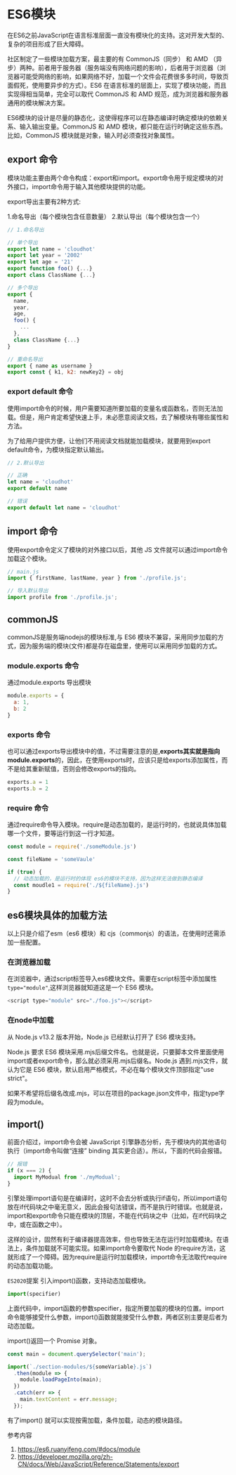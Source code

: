 # ES6模块

在ES6之前JavaScript在语言标准层面一直没有模块化的支持。这对开发大型的、复杂的项目形成了巨大障碍。

社区制定了一些模块加载方案，最主要的有 CommonJS（同步） 和 AMD （异步）两种。前者用于服务器（服务端没有网络问题的影响），后者用于浏览器（浏览器可能受网络的影响，如果网络不好，加载一个文件会花费很多多时间，导致页面假死，使用要异步的方式）。ES6 在语言标准的层面上，实现了模块功能，而且实现得相当简单，完全可以取代 CommonJS 和 AMD 规范，成为浏览器和服务器通用的模块解决方案。

ES6模块的设计是尽量的静态化，这使得程序可以在静态编译时确定模块的依赖关系、输入输出变量。CommonJS 和 AMD 模块，都只能在运行时确定这些东西。比如，CommonJS 模块就是对象，输入时必须查找对象属性。

## export 命令

模块功能主要由两个命令构成：export和import。export命令用于规定模块的对外接口，import命令用于输入其他模块提供的功能。

export导出主要有2种方式:

1.命名导出（每个模块包含任意数量）
2.默认导出（每个模块包含一个）

```js
// 1.命名导出

// 单个导出
export let name = 'cloudhot'
export let year = '2002'
export let age = '21'
export function foo() {...}
export class ClassName {...}

// 多个导出
export { 
  name,
  year,
  age,
  foo() {
    ...
  },
  class ClassName {...}
}

// 重命名导出
export { name as username }
export const { k1, k2: newKey2} = obj

```

### export default 命令

使用import命令的时候，用户需要知道所要加载的变量名或函数名，否则无法加载。但是，用户肯定希望快速上手，未必愿意阅读文档，去了解模块有哪些属性和方法。

为了给用户提供方便，让他们不用阅读文档就能加载模块，就要用到export default命令，为模块指定默认输出。

```js
// 2.默认导出

// 正确
let name = 'cloudhot'
export default name

// 错误
export default let name = 'cloudhot'
```

## import 命令

使用export命令定义了模块的对外接口以后，其他 JS 文件就可以通过import命令加载这个模块。

```js
// main.js
import { firstName, lastName, year } from './profile.js';

// 导入默认导出
import profile from './profile.js';

```

## commonJS

commonJS是服务端nodejs的模块标准,与 ES6 模块不兼容，采用同步加载的方式，因为服务端的模块(文件)都是存在磁盘里，使用可以采用同步加载的方式。

### module.exports 命令

通过module.exports 导出模块

```js
module.exports = {
  a: 1,
  b: 2
}
```

### exports 命令

也可以通过exports导出模块中的值，不过需要注意的是,**exports其实就是指向module.exports**的，因此，在使用exports时，应该只是给exports添加属性，而不是给其重新赋值，否则会修改exports的指向。

```js
exports.a = 1
exports.b = 2
```

### require 命令

通过require命令导入模块。require是动态加载的，是运行时的，也就说具体加载哪一个文件，要等运行到这一行才知道。

```js
const module = require('./someModule.js')

const fileName = 'someVaule'

if (true) {
  // 动态加载的，是运行时的体现 es6的模块不支持，因为这样无法做到静态编译
  const moudle1 = require('./${fileName}.js')
}
```

## es6模块具体的加载方法

以上只是介绍了esm（es6 模块）和 cjs（commonjs）的语法，在使用时还需添加一些配置。

### 在浏览器加载

在浏览器中，通过script标签导入es6模块文件。需要在script标签中添加属性`type="module"`,这样浏览器就知道这是一个 ES6 模块。

```js
<script type="module" src="./foo.js"></script>
```

### 在node中加载

从 Node.js v13.2 版本开始，Node.js 已经默认打开了 ES6 模块支持。

Node.js 要求 ES6 模块采用.mjs后缀文件名。也就是说，只要脚本文件里面使用import或者export命令，那么就必须采用.mjs后缀名。Node.js 遇到.mjs文件，就认为它是 ES6 模块，默认启用严格模式，不必在每个模块文件顶部指定"use strict"。

如果不希望将后缀名改成.mjs，可以在项目的package.json文件中，指定type字段为module。

## import()

前面介绍过，import命令会被 JavaScript 引擎静态分析，先于模块内的其他语句执行（import命令叫做“连接” binding 其实更合适）。所以，下面的代码会报错。

```js
// 报错
if (x === 2) {
  import MyModual from './myModual';
}
```

引擎处理import语句是在编译时，这时不会去分析或执行if语句，所以import语句放在if代码块之中毫无意义，因此会报句法错误，而不是执行时错误。也就是说，import和export命令只能在模块的顶层，不能在代码块之中（比如，在if代码块之中，或在函数之中）。

这样的设计，固然有利于编译器提高效率，但也导致无法在运行时加载模块。在语法上，条件加载就不可能实现。如果import命令要取代 Node 的require方法，这就形成了一个障碍。因为require是运行时加载模块，import命令无法取代require的动态加载功能。

`ES2020`提案 引入import()函数，支持动态加载模块。

```js
import(specifier)
```

上面代码中，import函数的参数specifier，指定所要加载的模块的位置。import命令能够接受什么参数，import()函数就能接受什么参数，两者区别主要是后者为动态加载。

import()返回一个 Promise 对象。

```js
const main = document.querySelector('main');

import(`./section-modules/${someVariable}.js`)
  .then(module => {
    module.loadPageInto(main);
  })
  .catch(err => {
    main.textContent = err.message;
  });
```

有了import() 就可以实现按需加载，条件加载，动态的模块路径。

参考内容
1. <https://es6.ruanyifeng.com/#docs/module>
2. <https://developer.mozilla.org/zh-CN/docs/Web/JavaScript/Reference/Statements/export>

